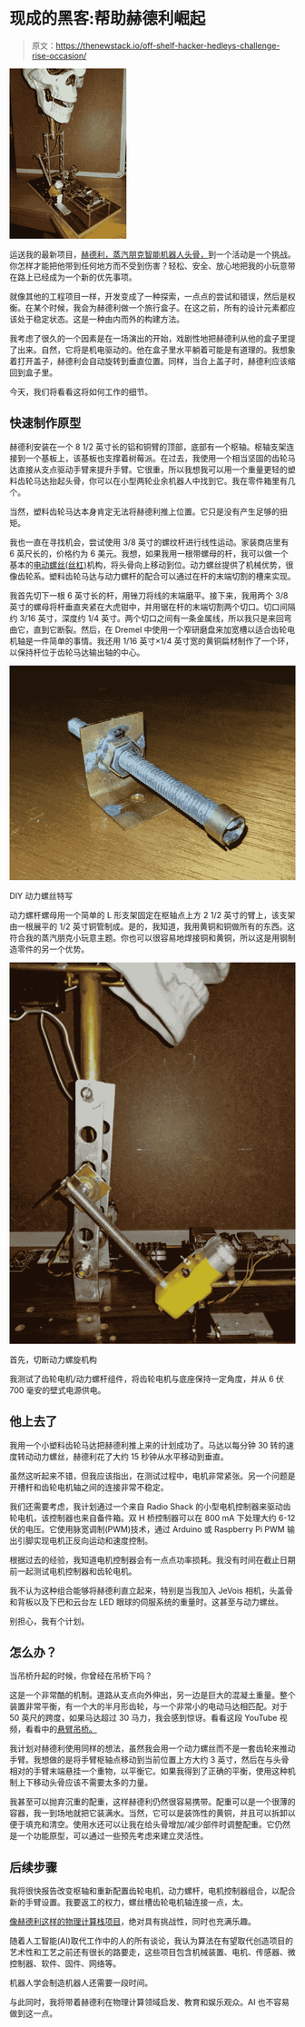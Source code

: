 # 现成的黑客:帮助赫德利崛起

> 原文：<https://thenewstack.io/off-shelf-hacker-hedleys-challenge-rise-occasion/>

[![](img/07bf8ee4f1c6fd6ca9f95173def1de7e.png)](https://storage.googleapis.com/cdn.thenewstack.io/media/2018/03/3715b736-lifting-hedley.png)

运送我的最新项目，[赫德利，蒸汽朋克智能机器人头骨，](https://thenewstack.io/off-shelf-hacker-machine-vision-meets-robotic-skull/)到一个活动是一个挑战。你怎样才能把他带到任何地方而不受到伤害？轻松、安全、放心地把我的小玩意带在路上已经成为一个新的优先事项。

就像其他的工程项目一样，开发变成了一种探索，一点点的尝试和错误，然后是权衡。在某个时候，我会为赫德利做一个旅行盒子。在这之前，所有的设计元素都应该处于稳定状态。这是一种由内而外的构建方法。

我考虑了很久的一个因素是在一场演出的开始，戏剧性地把赫德利从他的盒子里提了出来。自然，它将是机电驱动的。他在盒子里水平躺着可能是有道理的。我想象着打开盖子，赫德利会自动旋转到垂直位置。同样，当合上盖子时，赫德利应该缩回到盒子里。

今天，我们将看看这将如何工作的细节。

## 快速制作原型

赫德利安装在一个 8 1/2 英寸长的铝和铜臂的顶部，底部有一个枢轴。枢轴支架连接到一个基板上，该基板也支撑着树莓派。在过去，我使用一个相当坚固的齿轮马达直接从支点驱动手臂来提升手臂。它很重，所以我想我可以用一个重量更轻的塑料齿轮马达抬起头骨，你可以在小型两轮业余机器人中找到它。我在零件箱里有几个。

当然，塑料齿轮马达本身肯定无法将赫德利推上位置。它只是没有产生足够的扭矩。

我也一直在寻找机会，尝试使用 3/8 英寸的螺纹杆进行线性运动。家装商店里有 6 英尺长的，价格约为 6 美元。我想，如果我用一根带螺母的杆，我可以做一个基本的[电动螺丝(丝杠)](https://en.wikipedia.org/wiki/Leadscrew)机构，将头骨向上移动到位。动力螺丝提供了机械优势，很像齿轮系。塑料齿轮马达与动力螺杆的配合可以通过在杆的末端切割的槽来实现。

我首先切下一根 6 英寸长的杆，用锉刀将线的末端磨平。接下来，我用两个 3/8 英寸的螺母将杆垂直夹紧在大虎钳中，并用锯在杆的末端切割两个切口。切口间隔约 3/16 英寸，深度约 1/4 英寸。两个切口之间有一条金属线，所以我只是来回弯曲它，直到它断裂。然后，在 Dremel 中使用一个窄研磨盘来加宽槽以适合齿轮电机轴是一件简单的事情。我还用 1/16 英寸×1/4 英寸宽的黄铜扁材制作了一个环，以保持杆位于齿轮马达输出轴的中心。

![](img/bb0b21f12bf94d671c9900a30d01e1df.png)

DIY 动力螺丝特写

动力螺杆螺母用一个简单的 L 形支架固定在枢轴点上方 2 1/2 英寸的臂上，该支架由一根展平的 1/2 英寸铜管制成。是的，我知道，我用黄铜和铜做所有的东西。这符合我的蒸汽朋克小玩意主题。你也可以很容易地焊接铜和黄铜，所以这是用钢制造零件的另一个优势。

![](img/c6a65d935514f406ab28ff6f5642dfc3.png)

首先，切断动力螺旋机构

我测试了齿轮电机/动力螺杆组件，将齿轮电机与底座保持一定角度，并从 6 伏 700 毫安的壁式电源供电。

## 他上去了

我用一个小塑料齿轮马达把赫德利推上来的计划成功了。马达以每分钟 30 转的速度转动动力螺丝，赫德利花了大约 15 秒钟从水平移动到垂直。

虽然这听起来不错，但我应该指出，在测试过程中，电机非常紧张。另一个问题是开槽杆和齿轮电机轴之间的连接非常不稳定。

我们还需要考虑，我计划通过一个来自 Radio Shack 的小型电机控制器来驱动齿轮电机，该控制器也来自备件箱。双 H 桥控制器可以在 800 mA 下处理大约 6-12 伏的电压。它使用脉宽调制(PWM)技术，通过 Arduino 或 Raspberry Pi PWM 输出引脚实现电机正反向运动和速度控制。

根据过去的经验，我知道电机控制器会有一点点功率损耗。我没有时间在截止日期前一起测试电机控制器和齿轮电机。

我不认为这种组合能够将赫德利直立起来，特别是当我加入 JeVois 相机，头盖骨和背板以及下巴和云台左 LED 眼球的伺服系统的重量时。这甚至与动力螺丝。

别担心，我有个计划。

## 怎么办？

当吊桥升起的时候，你曾经在吊桥下吗？

这是一个非常酷的机制。道路从支点向外伸出，另一边是巨大的混凝土重量。整个装置非常平衡，有一个大的半月形齿轮，与一个非常小的电动马达相匹配。对于 50 英尺的跨度，如果马达超过 30 马力，我会感到惊讶。看看这段 YouTube 视频，看看中的[悬臂吊桥。](https://www.youtube.com/watch?v=4bWMpB2yf7w)

我计划对赫德利使用同样的想法，虽然我会用一个动力螺丝而不是一套齿轮来推动手臂。我想做的是将手臂枢轴点移动到当前位置上方大约 3 英寸，然后在与头骨相对的手臂末端悬挂一个重物，以平衡它。如果我得到了正确的平衡，使用这种机制上下移动头骨应该不需要太多的力量。

我甚至可以抛弃沉重的配重，这样赫德利仍然很容易携带。配重可以是一个很薄的容器，我一到场地就把它装满水。当然，它可以是装饰性的黄铜，并且可以拆卸以便于填充和清空。使用水还可以让我在给头骨增加/减少部件时调整配重。它仍然是一个功能原型，可以通过一些预先考虑来建立灵活性。

## 后续步骤

我将很快报告改变枢轴和重新配置齿轮电机，动力螺杆，电机控制器组合，以配合新的手臂设置。我要返工的权力，螺丝槽齿轮电机轴连接一点，太。

[像赫德利这样的物理计算栈项目](/tag/off-the-shelf-hacker/)，绝对具有挑战性，同时也充满乐趣。

随着人工智能(AI)取代工作中的人的所有谈论，我认为算法在有望取代创造项目的艺术性和工艺之前还有很长的路要走，这些项目包含机械装置、电机、传感器、微控制器、软件、固件、网络等。

机器人学会制造机器人还需要一段时间。

与此同时，我将带着赫德利在物理计算领域启发、教育和娱乐观众。AI 也不容易做到这一点。

<svg xmlns:xlink="http://www.w3.org/1999/xlink" viewBox="0 0 68 31" version="1.1"><title>Group</title> <desc>Created with Sketch.</desc></svg>